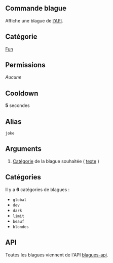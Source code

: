 ## Commande blague
Affiche une blague de [l'API](#api).

## Catégorie
[Fun](../categories/fun.md)

## Permissions
*Aucune*

## Cooldown
**5** secondes

## Alias
`joke`

## Arguments
1. [Catégorie](#catégories) de la blague souhaitée ( [texte](../others/texte.md) )

## Catégories
Il y a **6** catégories de blagues :
* `global`
* `dev`
* `dark`
* `limit`
* `beauf`
* `blondes`

## API
Toutes les blagues viennent de l'API [blagues-api](https://blagues-api.fr).

